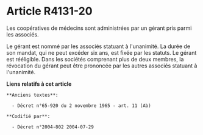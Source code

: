 # Article R4131-20

Les coopératives de médecins sont administrées par un gérant pris parmi les associés.

Le gérant est nommé par les associés statuant à l'unanimité. La durée de son mandat, qui ne peut excéder six ans, est fixée
par les statuts. Le gérant est rééligible. Dans les sociétés comprenant plus de deux membres, la révocation du gérant peut
être prononcée par les autres associés statuant à l'unanimité.

**Liens relatifs à cet article**

	**Anciens textes**:

	  - Décret n°65-920 du 2 novembre 1965 - art. 11 (Ab)

	**Codifié par**:

	  - Décret n°2004-802 2004-07-29
